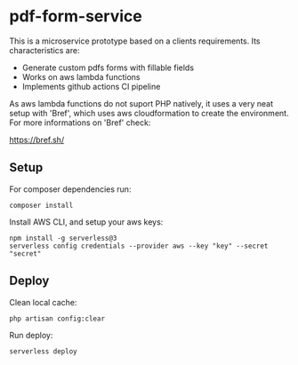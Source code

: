 # pdf-form-service

<p>
This is a microservice prototype based on a clients requirements. Its characteristics are:
</p>

<ul>
<li>Generate custom pdfs forms with fillable fields</li>
<li>Works on aws lambda functions</li>
<li>Implements github actions CI pipeline</li>
</ul>

<p>As aws lambda functions do not suport PHP natively, it uses a very neat setup with 'Bref', which uses aws cloudformation to create the environment. For more informations on 'Bref' check:</p>

<a href="https://bref.sh/">https://bref.sh/</a>

## Setup

For composer dependencies run:

    composer install

Install AWS CLI, and setup your aws keys:

    npm install -g serverless@3
    serverless config credentials --provider aws --key "key" --secret "secret"

## Deploy

Clean local cache:

    php artisan config:clear

Run deploy:

    serverless deploy

 
